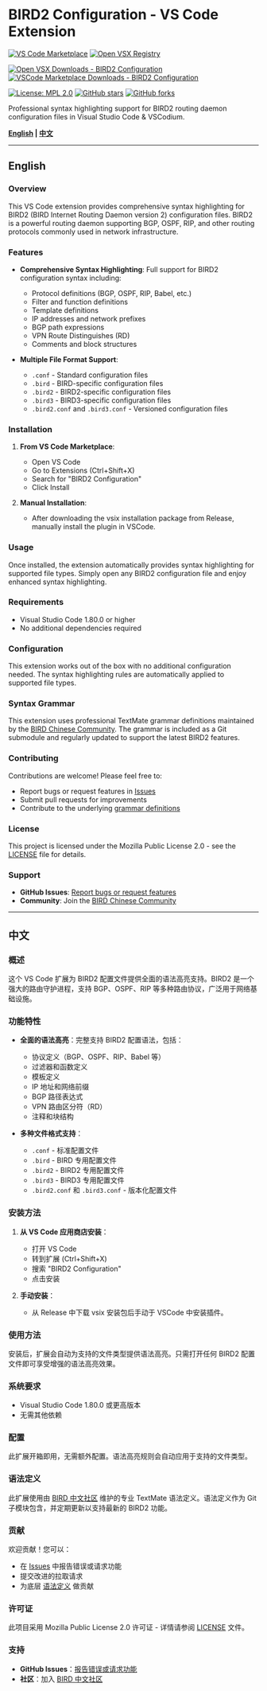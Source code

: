 # BIRD2 Configuration - VS Code Extension

[![VS Code Marketplace](https://img.shields.io/badge/VS%20Code%20Marketplace-Install-blue?logo=visual-studio-code)](https://marketplace.visualstudio.com/items?itemName=BIRDCC.vscode-bird2-conf) [![Open VSX Registry](https://img.shields.io/badge/Open%20VSX%20Registry-Install-blue?logo=eclipseide)](https://open-vsx.org/extension/BIRDCC/vscode-bird2-conf)

[![Open VSX Downloads - BIRD2 Configuration](https://img.shields.io/open-vsx/dt/BIRDCC/vscode-bird2-conf?style=flat&label=Open-VSX%20Downloads)](https://open-vsx.org/extension/BIRDCC/vscode-bird2-conf) [![VSCode Marketplace Downloads - BIRD2 Configuration](https://img.shields.io/visual-studio-marketplace/d/BIRDCC.vscode-bird2-conf?style=flat&label=VSCode%20Marketplace%20Downloads)](https://marketplace.visualstudio.com/items?itemName=BIRDCC.vscode-bird2-conf)

[![License: MPL 2.0](https://img.shields.io/badge/License-MPL%202.0-brightgreen.svg)](https://opensource.org/licenses/MPL-2.0) [![GitHub stars](https://img.shields.io/github/stars/bird-chinese-community/vscode-bird2?style=flat&label=GitHub%20Stars)](https://github.com/bird-chinese-community/vscode-bird2/stargazers) [![GitHub forks](https://img.shields.io/github/forks/bird-chinese-community/vscode-bird2?style=flat&label=GitHub%20Forks)](https://github.com/bird-chinese-community/vscode-bird2/network)

Professional syntax highlighting support for BIRD2 routing daemon configuration files in Visual Studio Code & VSCodium.

**[English](#english) | [中文](#中文)**

---

## English

### Overview

This VS Code extension provides comprehensive syntax highlighting for BIRD2 (BIRD Internet Routing Daemon version 2) configuration files. BIRD2 is a powerful routing daemon supporting BGP, OSPF, RIP, and other routing protocols commonly used in network infrastructure.

### Features

- **Comprehensive Syntax Highlighting**: Full support for BIRD2 configuration syntax including:

  - Protocol definitions (BGP, OSPF, RIP, Babel, etc.)
  - Filter and function definitions
  - Template definitions
  - IP addresses and network prefixes
  - BGP path expressions
  - VPN Route Distinguishes (RD)
  - Comments and block structures

- **Multiple File Format Support**:

  - `.conf` - Standard configuration files
  - `.bird` - BIRD-specific configuration files
  - `.bird2` - BIRD2-specific configuration files
  - `.bird3` - BIRD3-specific configuration files
  - `.bird2.conf` and `.bird3.conf` - Versioned configuration files

### Installation

1. **From VS Code Marketplace**:

   - Open VS Code
   - Go to Extensions (Ctrl+Shift+X)
   - Search for "BIRD2 Configuration"
   - Click Install

2. **Manual Installation**:
   - After downloading the vsix installation package from Release, manually install the plugin in VSCode.

### Usage

Once installed, the extension automatically provides syntax highlighting for supported file types. Simply open any BIRD2 configuration file and enjoy enhanced syntax highlighting.

### Requirements

- Visual Studio Code 1.80.0 or higher
- No additional dependencies required

### Configuration

This extension works out of the box with no additional configuration needed. The syntax highlighting rules are automatically applied to supported file types.

### Syntax Grammar

This extension uses professional TextMate grammar definitions maintained by the [BIRD Chinese Community](https://github.com/bird-chinese-community/BIRD-tm-language-grammar). The grammar is included as a Git submodule and regularly updated to support the latest BIRD2 features.

### Contributing

Contributions are welcome! Please feel free to:

- Report bugs or request features in [Issues](https://github.com/bird-chinese-community/vscode-bird2-conf/issues)
- Submit pull requests for improvements
- Contribute to the underlying [grammar definitions](https://github.com/bird-chinese-community/BIRD-tm-language-grammar)

### License

This project is licensed under the Mozilla Public License 2.0 - see the [LICENSE](LICENSE) file for details.

### Support

- **GitHub Issues**: [Report bugs or request features](https://github.com/bird-chinese-community/vscode-bird2-conf/issues)
- **Community**: Join the [BIRD Chinese Community](https://github.com/bird-chinese-community)

---

## 中文

### 概述

这个 VS Code 扩展为 BIRD2 配置文件提供全面的语法高亮支持。BIRD2 是一个强大的路由守护进程，支持 BGP、OSPF、RIP 等多种路由协议，广泛用于网络基础设施。

### 功能特性

- **全面的语法高亮**：完整支持 BIRD2 配置语法，包括：

  - 协议定义（BGP、OSPF、RIP、Babel 等）
  - 过滤器和函数定义
  - 模板定义
  - IP 地址和网络前缀
  - BGP 路径表达式
  - VPN 路由区分符（RD）
  - 注释和块结构

- **多种文件格式支持**：

  - `.conf` - 标准配置文件
  - `.bird` - BIRD 专用配置文件
  - `.bird2` - BIRD2 专用配置文件
  - `.bird3` - BIRD3 专用配置文件
  - `.bird2.conf` 和 `.bird3.conf` - 版本化配置文件

### 安装方法

1. **从 VS Code 应用商店安装**：

   - 打开 VS Code
   - 转到扩展 (Ctrl+Shift+X)
   - 搜索 "BIRD2 Configuration"
   - 点击安装

2. **手动安装**：
   - 从 Release 中下载 vsix 安装包后手动于 VSCode 中安装插件。

### 使用方法

安装后，扩展会自动为支持的文件类型提供语法高亮。只需打开任何 BIRD2 配置文件即可享受增强的语法高亮效果。

### 系统要求

- Visual Studio Code 1.80.0 或更高版本
- 无需其他依赖

### 配置

此扩展开箱即用，无需额外配置。语法高亮规则会自动应用于支持的文件类型。

### 语法定义

此扩展使用由 [BIRD 中文社区](https://github.com/bird-chinese-community/BIRD-tm-language-grammar) 维护的专业 TextMate 语法定义。语法定义作为 Git 子模块包含，并定期更新以支持最新的 BIRD2 功能。

### 贡献

欢迎贡献！您可以：

- 在 [Issues](https://github.com/bird-chinese-community/vscode-bird2-conf/issues) 中报告错误或请求功能
- 提交改进的拉取请求
- 为底层 [语法定义](https://github.com/bird-chinese-community/BIRD-tm-language-grammar) 做贡献

### 许可证

此项目采用 Mozilla Public License 2.0 许可证 - 详情请参阅 [LICENSE](LICENSE) 文件。

### 支持

- **GitHub Issues**：[报告错误或请求功能](https://github.com/bird-chinese-community/vscode-bird2-conf/issues)
- **社区**：加入 [BIRD 中文社区](https://github.com/bird-chinese-community)
